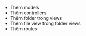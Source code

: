 - Thêm models
- Thêm controllers
- Thêm folder trong views
- Thêm file view trong folder views
- Thêm routes
